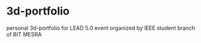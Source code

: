 # 3d-portfolio
personal 3d-portfolio for LEAD 5.0 event organized by IEEE student branch of BIT MESRA 
